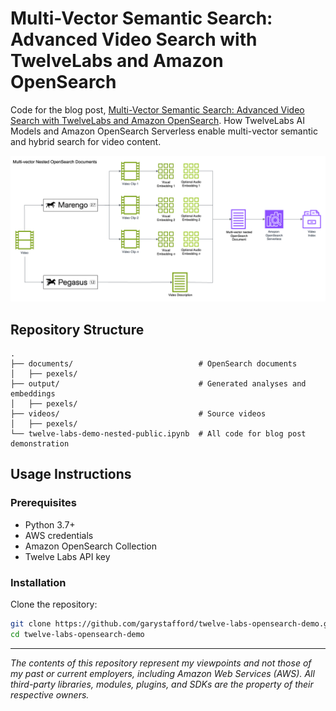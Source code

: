 # Multi-Vector Semantic Search: Advanced Video Search with TwelveLabs and Amazon OpenSearch

Code for the blog post, [Multi-Vector Semantic Search: Advanced Video Search with TwelveLabs and Amazon OpenSearch](https://garystafford.medium.com/multi-vector-semantic-search-advanced-video-search-with-twelve-labs-and-amazon-opensearch-7b81ba52c373). How TwelveLabs AI Models and Amazon OpenSearch Serverless enable multi-vector semantic and hybrid search for video content.

![Architecture](twelve_labs_bedrock.png)

## Repository Structure

```text
.
├── documents/                            # OpenSearch documents
│   ├── pexels/
├── output/                               # Generated analyses and embeddings
│   ├── pexels/
├── videos/                               # Source videos
│   ├── pexels/
└── twelve-labs-demo-nested-public.ipynb  # All code for blog post demonstration

```

## Usage Instructions

### Prerequisites

- Python 3.7+
- AWS credentials
- Amazon OpenSearch Collection
- Twelve Labs API key

### Installation

Clone the repository:

```bash
git clone https://github.com/garystafford/twelve-labs-opensearch-demo.git
cd twelve-labs-opensearch-demo
```

---

_The contents of this repository represent my viewpoints and not those of my past or current employers, including Amazon Web Services (AWS). All third-party libraries, modules, plugins, and SDKs are the property of their respective owners._
